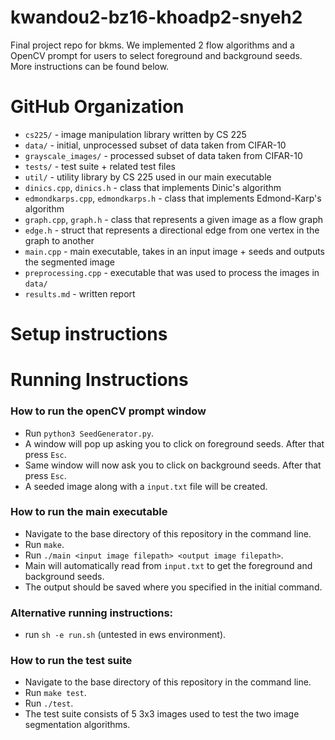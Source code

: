 # kwandou2-bz16-khoadp2-snyeh2
Final project repo for bkms. We implemented 2 flow algorithms and a OpenCV prompt for users to select foreground and background seeds. More instructions can be found below.

# GitHub Organization
* `cs225/` - image manipulation library written by CS 225
* `data/` - initial, unprocessed subset of data taken from CIFAR-10
* `grayscale_images/` - processed subset of data taken from CIFAR-10
* `tests/` - test suite + related test files
* `util/` - utility library by CS 225 used in our main executable
* `dinics.cpp`, `dinics.h` - class that implements Dinic's algorithm
* `edmondkarps.cpp`, `edmondkarps.h` - class that implements Edmond-Karp's algorithm
* `graph.cpp`, `graph.h` - class that represents a given image as a flow graph
* `edge.h` - struct that represents a directional edge from one vertex in the graph to another
* `main.cpp` - main executable, takes in an input image + seeds and outputs the segmented image
* `preprocessing.cpp` - executable that was used to process the images in `data/`
* `results.md` - written report

# Setup instructions

# Running Instructions
### How to run the openCV prompt window
* Run `python3 SeedGenerator.py`.
* A window will pop up asking you to click on foreground seeds. After that press `Esc`.
* Same window will now ask you to click on background seeds. After that press `Esc`.
* A seeded image along with a `input.txt` file will be created.
### How to run the main executable
* Navigate to the base directory of this repository in the command line.
* Run `make`.
* Run `./main <input image filepath> <output image filepath>`.
* Main will automatically read from `input.txt` to get the foreground and background seeds.
* The output should be saved where you specified in the initial command.

### Alternative running instructions:
* run `sh -e run.sh` (untested in ews environment).

### How to run the test suite
* Navigate to the base directory of this repository in the command line.
* Run `make test`.
* Run `./test`.
* The test suite consists of 5 3x3 images used to test the two image segmentation algorithms.
